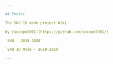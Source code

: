 ```yaml
---

## Footer

The SNU 1D mode project Wiki.

By [seanpm2001](https://github.com/seanpm2001/)

`SNU - 2018-2020`

`SNU 1D Mode - 2019-2020`

---
```

